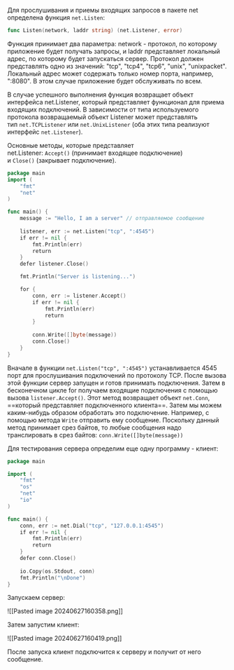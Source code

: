 Для прослушивания и приемы входящих запросов в пакете net определена функция `net.Listen`:

```go
func Listen(network, laddr string) (net.Listener, error)
```

Функция принимает два параметра: network - протокол, по которому приложение будет получать запросы, и laddr представляет локальный адрес, по которому будет запускаться сервер. Протокол должен представлять одно из значений: "tcp", "tcp4", "tcp6", "unix", "unixpacket". Локальный адрес может содержать только номер порта, например, ":8080". В этом случае приложение будет обслуживать по всем.

В случае успешного выполнения функция возвращает объект интерфейса net.Listener, который представляет функционал для приема входящих подключений. В зависимости от типа используемого протокола возвращаемый объект Listener может представлять тип `net.TCPListener` или `net.UnixListener` (оба этих типа реализуют интерфейс `net.Listener`).

Основные методы, которые представляет net.Listener: `Accept()` (принимает входящее подключение) и `Close()` (закрывает подключение).

```go
package main
import (
    "fmt"
    "net"
)

func main() {
    message := "Hello, I am a server" // отправляемое сообщение
    
    listener, err := net.Listen("tcp", ":4545")
    if err != nil {
        fmt.Println(err)
        return
    }
    defer listener.Close()

    fmt.Println("Server is listening...")

    for {
        conn, err := listener.Accept()
        if err != nil {
            fmt.Println(err)
            return
        }
        
        conn.Write([]byte(message))
        conn.Close()
    }
}
```

Вначале в функции `net.Listen("tcp", ":4545")` устанавливается 4545 порт для прослушивания подключений по протоколу TCP. После вызова этой функции сервер запущен и готов принимать подключения. Затем в бесконечном цикле for получаем входящие подключения с помощью вызова `listener.Accept()`. Этот метод возвращает объект `net.Conn`, ==который представляет подключенного клиента==. Затем мы можем каким-нибудь образом обработать это подключение. Например, с помощью метода `Write` отправить ему сообщение. Поскольку данный метод принимает срез байтов, то любые сообщения надо транслировать в срез байтов: `conn.Write([]byte(message))`

Для тестирования сервера определим еще одну программу - клиент:

```go
package main

import (
    "fmt"
    "os"
    "net"
    "io"
)

func main() {
    conn, err := net.Dial("tcp", "127.0.0.1:4545")
    if err != nil {
        fmt.Println(err)
        return
    }
    defer conn.Close()
    
    io.Copy(os.Stdout, conn)
    fmt.Println("\nDone")
}
```

Запускаем сервер:

![[Pasted image 20240627160358.png]]

Затем запустим клиент:

![[Pasted image 20240627160419.png]]

После запуска клиент подключится к серверу и получит от него сообщение.

